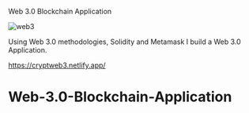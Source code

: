 Web 3.0 Blockchain Application

![web3](https://i.ibb.co/DVF4tNW/image.png)

Using Web 3.0 methodologies, Solidity and Metamask I build a Web 3.0 Application.

https://cryptweb3.netlify.app/

# Web-3.0-Blockchain-Application
